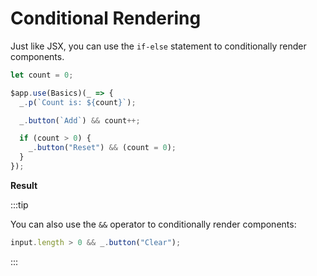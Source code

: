 <script setup>
import ConditionalRenderingVue from "snippets/conditional-rendering.vue";
</script>

# Conditional Rendering

Just like JSX, you can use the `if-else` statement to conditionally render components.

```ts
let count = 0;

$app.use(Basics)(_ => {
  _.p(`Count is: ${count}`);

  _.button(`Add`) && count++;

  if (count > 0) {
    _.button("Reset") && (count = 0);
  }
});
```

**Result**

<ConditionalRenderingVue />

:::tip

You can also use the `&&` operator to conditionally render components:

```ts
input.length > 0 && _.button("Clear");
```

:::
